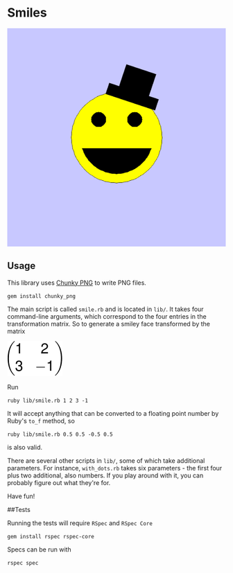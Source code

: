 # Smiles
![This is what true happiness looks like](images/smile.png)

## Usage

This library uses [Chunky PNG](http://chunkypng.com/) to write PNG files.
```
gem install chunky_png
```

The main script is called `smile.rb` and is located in `lib/`. It takes four command-line arguments,
which correspond to the four entries in the transformation matrix. So to generate a smiley face
transformed by the matrix

![What will this one do?](images/matrix.png)

Run
```
ruby lib/smile.rb 1 2 3 -1
```

It will accept anything that can be converted to a floating point number by Ruby's `to_f` method, so
```
ruby lib/smile.rb 0.5 0.5 -0.5 0.5
```
is also valid.

There are several other scripts in `lib/`, some of which take additional parameters. For instance,
`with_dots.rb` takes six parameters - the first four plus two additional, also numbers. If you
play around with it, you can probably figure out what they're for.

Have fun!

##Tests

Running the tests will require `RSpec` and `RSpec Core`
```
gem install rspec rspec-core
```

Specs can be run with
```
rspec spec
```
